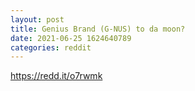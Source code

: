 ```yaml
--- 
layout: post 
title: Genius Brand (G-NUS) to da moon? 
date: 2021-06-25 1624640789 
categories: reddit 
--- 
```

https://redd.it/o7rwmk
